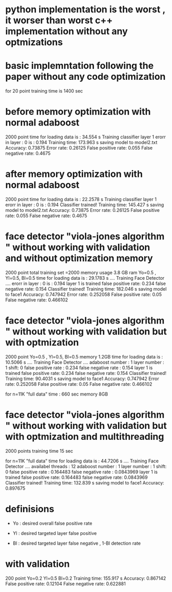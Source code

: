 # python implementation is the worst , it worser than worst c++ implementation without any optmizations

# basic implemntation following the paper without any code optimization

for 20 point
training time is 1400 sec

# before memory optimization with normal adaboost

2000 point
time for loading data is : 34.554 s
Training classifier layer 1
erorr in layer : 0 is : 0.194
Training time: 173.963 s
saving model to model2.txt
Accuracy: 0.73875
Error rate: 0.26125
False positive rate: 0.055
False negative rate: 0.4675

# after memory optimization with normal adaboost

2000 point
time for loading data is : 22.2578 s
Training classifier layer 1
erorr in layer : 0 is : 0.194
Classifier trained!
Training time: 145.427 s
saving model to model2.txt
Accuracy: 0.73875
Error rate: 0.26125
False positive rate: 0.055
False negative rate: 0.4675

# face detector "viola-jones algorithm " without working with validation and without optimization memory

2000 point
total training set =2000
memory usage 3.8 GB ram
Yo=0.5 , Yl=0.5, Bl=0.5
time for loading data is : 29.1783 s
.... Training Face Detector ....
erorr in layer : 0 is : 0.194
layer 1 is trained
false positive rate: 0.234
false negative rate: 0.154
Classifier trained!
Training time: 182.046 s
saving model to face1
Accuracy: 0.747942
Error rate: 0.252058
False positive rate: 0.05
False negative rate: 0.466102

# face detector "viola-jones algorithm " without working with validation but with optmization

2000 point
Yo=0.5 , Yl=0.5, Bl=0.5
memory 1.2GB
time for loading data is : 10.5066 s
.... Training Face Detector ....
adaboost number : 1 layer number : 1 shift: 0 false positive rate : 0.234 false negative rate : 0.154
layer 1 is trained
false positive rate: 0.234
false negative rate: 0.154
Classifier trained!
Training time: 90.4031 s
saving model to face1
Accuracy: 0.747942
Error rate: 0.252058
False positive rate: 0.05
False negative rate: 0.466102

for n=11K "full data"
time : 660 sec
memory 8GB

# face detector "viola-jones algorithm " without working with validation but with optmization and multithreading

2000 points
training time 15 sec

for n=11K "full data"
time for loading data is : 44.7206 s
.... Training Face Detector ....
availabel threads : 12
adaboost number : 1 layer number : 1 shift: 0 false positive rate : 0.164483 false negative rate : 0.0843969
layer 1 is trained
false positive rate: 0.164483
false negative rate: 0.0843969
Classifier trained!
Training time: 132.839 s
saving model to face1
Accuracy: 0.897675

# definisions

- Yo : desired overall false positive rate

- Yl : desired targeted layer false positive

- Bl : desired targeted layer false negative , 1-Bl detection rate

# with validation

200 point
Yo=0.2 Yl=0.5 Bl=0.2
Training time: 155.917 s
Accuracy: 0.867142
False positive rate: 0.12104
False negative rate: 0.622881
